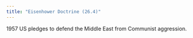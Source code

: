 ```yaml
---
title: "Eisenhower Doctrine (26.4)"
---
```

1957 US pledges to defend the Middle East from Communist aggression.

